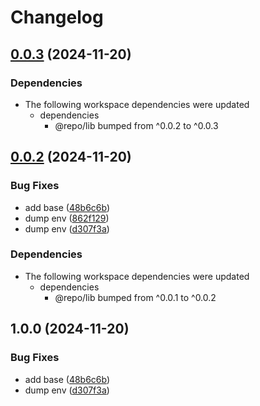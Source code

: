 # Changelog

## [0.0.3](https://github.com/shm0x/release-please-pnpm-mororepo-poc/compare/svc1@0.0.2...svc1@0.0.3) (2024-11-20)


### Dependencies

* The following workspace dependencies were updated
  * dependencies
    * @repo/lib bumped from ^0.0.2 to ^0.0.3

## [0.0.2](https://github.com/shm0x/release-please-pnpm-mororepo-poc/compare/svc1-v0.0.1...svc1@0.0.2) (2024-11-20)


### Bug Fixes

* add base ([48b6c6b](https://github.com/shm0x/release-please-pnpm-mororepo-poc/commit/48b6c6b74f083ec144a4254ea93e0248f11db439))
* dump env ([862f129](https://github.com/shm0x/release-please-pnpm-mororepo-poc/commit/862f129aba78d287fb059e1888f5f82bf8813cf9))
* dump env ([d307f3a](https://github.com/shm0x/release-please-pnpm-mororepo-poc/commit/d307f3a12f4b401a87dede6718c46685395b82f2))


### Dependencies

* The following workspace dependencies were updated
  * dependencies
    * @repo/lib bumped from ^0.0.1 to ^0.0.2

## 1.0.0 (2024-11-20)


### Bug Fixes

* add base ([48b6c6b](https://github.com/shm0x/release-please-pnpm-mororepo-poc/commit/48b6c6b74f083ec144a4254ea93e0248f11db439))
* dump env ([d307f3a](https://github.com/shm0x/release-please-pnpm-mororepo-poc/commit/d307f3a12f4b401a87dede6718c46685395b82f2))
